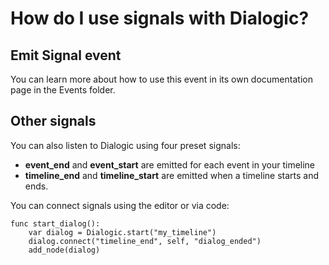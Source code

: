 # How do I use signals with Dialogic?

## Emit Signal event
You can learn more about how to use this event in its own documentation page in the Events folder.

## Other signals
You can also listen to Dialogic using four preset signals:

- **event_end** and **event_start** are emitted for each event in your timeline
- **timeline_end** and **timeline_start** are emitted when a timeline starts and ends.

You can connect signals using the editor or via code:
```gdscript
func start_dialog():
	var dialog = Dialogic.start("my_timeline")
	dialog.connect("timeline_end", self, "dialog_ended")
	add_node(dialog)
```
